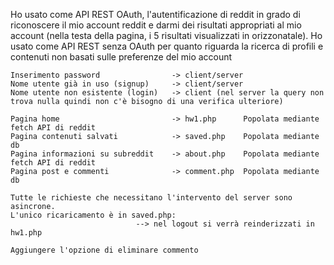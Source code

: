 Ho usato come API REST OAuth, l'autentificazione di reddit in grado di riconoscere il mio account reddit e darmi dei risultati appropriati al mio account (nella testa della pagina, i 5 risultati visualizzati in orizzonatale).
Ho usato come API REST senza OAuth per quanto riguarda la ricerca di profili e contenuti non basati sulle preferenze del mio account


<!-- #region ==== Controlli client/server ==== -->
    Inserimento password                -> client/server
    Nome utente già in uso (signup)     -> client/server
    Nome utente non esistente (login)   -> client (nel server la query non trova nulla quindi non c'è bisogno di una verifica ulteriore)
<!-- #endregion -->

<!-- #region ==== PAGINE DISPONIBILI ==== -->
    Pagina home                         -> hw1.php      Popolata mediante fetch API di reddit
    Pagina contenuti salvati            -> saved.php    Popolata mediante db
    Pagina informazioni su subreddit    -> about.php    Popolata mediante fetch API di reddit
    Pagina post e commenti              -> comment.php  Popolata mediante db
<!-- #endregion -->

<!-- #region ==== RICHIESTE ASINCRONE ==== -->
    Tutte le richieste che necessitano l'intervento del server sono asincrone.
    L'unico ricaricamento è in saved.php:
                                --> nel logout si verrà reinderizzati in hw1.php
<!-- #endregion -->

<!-- #region ==== TODO==== -->
<!-- ==== TODO==== -->
    Aggiungere l'opzione di eliminare commento
<!-- #endregion -->